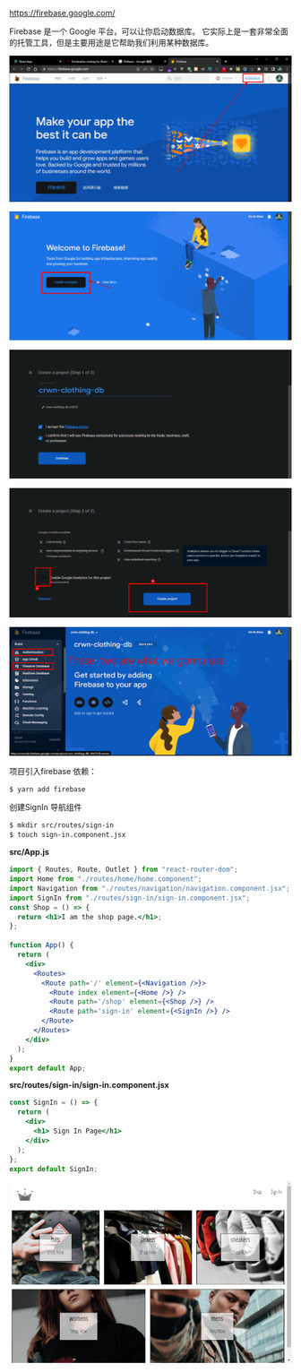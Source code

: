 https://firebase.google.com/

Firebase 是一个 Google 平台，可以让你启动数据库。  它实际上是一套非常全面的托管工具，但是主要用途是它帮助我们利用某种数据库。

![image-20220718144559206](087.Firebase.assets/image-20220718144559206.png)

![image-20220718144621187](087.Firebase.assets/image-20220718144621187.png)

![image-20220718144711385](087.Firebase.assets/image-20220718144711385.png)

![image-20220718144802577](087.Firebase.assets/image-20220718144802577.png)

![image-20220718145010833](087.Firebase.assets/image-20220718145010833.png)



项目引入firebase 依赖：
```bash
$ yarn add firebase
```



创建SignIn 导航组件

```bash
$ mkdir src/routes/sign-in
$ touch sign-in.component.jsx
```

**src/App.js**

```jsx
import { Routes, Route, Outlet } from "react-router-dom";
import Home from "./routes/home/home.component";
import Navigation from "./routes/navigation/navigation.component.jsx";
import SignIn from "./routes/sign-in/sign-in.component.jsx";
const Shop = () => {
  return <h1>I am the shop page.</h1>;
};

function App() {
  return (
    <div>
      <Routes>
        <Route path='/' element={<Navigation />}>
          <Route index element={<Home />} />
          <Route path='/shop' element={<Shop />} />
          <Route path='sign-in' element={<SignIn />} />
        </Route>
      </Routes>
    </div>
  );
}
export default App;
```

**src/routes/sign-in/sign-in.component.jsx**

```jsx
const SignIn = () => {
  return (
    <div>
      <h1> Sign In Page</h1>
    </div>
  );
};
export default SignIn;
```

![image-20220718151820080](087.Firebase.assets/image-20220718151820080.png)






